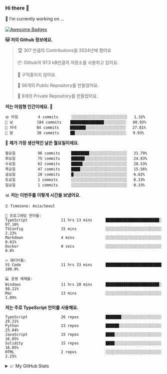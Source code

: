 ### Hi there 👋 
🔭 I’m currently working on ... </br></br>
[![Awesome Badges](https://img.shields.io/badge/Introduce-EN-green.svg)](https://github.com/tlatkdgus1/tlatkdgus1/blob/main/README.md.en)

<!--START_SECTION:waka-->
**🐱 저의 Github 정보에요.** 

> 🏆 307 만큼의 Contributions을 2024년에 했어요
 > 
> 📦 Github의 97.3 kB만큼의 저장소를 사용하고 있어요. 
 > 
> 🚫 구직중이지 않아요.
 > 
> 📜 56개의 Public Repository를 만들었어요. 
 > 
> 🔑 9개의 Private Repository를 만들었어요.  

**저는 아침형 인간이에요. 🐤** 

```text
🌞 아침         4 commits      ░░░░░░░░░░░░░░░░░░░░░░░░░   1.32% 
🌆 낮　         184 commits    ███████████████░░░░░░░░░░   60.93% 
🌃 저녁         84 commits     ███████░░░░░░░░░░░░░░░░░░   27.81% 
🌙 밤　         30 commits     ██░░░░░░░░░░░░░░░░░░░░░░░   9.93%

```
📅 **제가 가장 생산적인 날은 월요일이에요.** 

```text
월요일          96 commits     ████████░░░░░░░░░░░░░░░░░   31.79% 
화요일          75 commits     ██████░░░░░░░░░░░░░░░░░░░   24.83% 
수요일          62 commits     █████░░░░░░░░░░░░░░░░░░░░   20.53% 
목요일          47 commits     ████░░░░░░░░░░░░░░░░░░░░░   15.56% 
금요일          20 commits     █░░░░░░░░░░░░░░░░░░░░░░░░   6.62% 
토요일          1 commits      ░░░░░░░░░░░░░░░░░░░░░░░░░   0.33% 
일요일          1 commits      ░░░░░░░░░░░░░░░░░░░░░░░░░   0.33%

```


📊 **저는 이번주를 이렇게 시간을 보냈어요.** 

```text
⌚︎ Timezone: Asia/Seoul

💬 프로그래밍 언어들: 
TypeScript               11 hrs 13 mins      ████████████████████████░   97.16% 
TSConfig                 15 mins             ░░░░░░░░░░░░░░░░░░░░░░░░░   2.23% 
Markdown                 4 mins              ░░░░░░░░░░░░░░░░░░░░░░░░░   0.61% 
Docker                   0 secs              ░░░░░░░░░░░░░░░░░░░░░░░░░   0.0%

🔥 에디터들: 
VS Code                  11 hrs 33 mins      █████████████████████████   100.0%

💻 운영 체제들: 
Windows                  11 hrs 20 mins      ████████████████████████░   98.11% 
Mac                      13 mins             ░░░░░░░░░░░░░░░░░░░░░░░░░   1.89%

```

**저는 주로 TypeScript 언어를 사용해요.** 

```text
TypeScript               26 repos            ███████░░░░░░░░░░░░░░░░░░   29.21% 
Python                   23 repos            ██████░░░░░░░░░░░░░░░░░░░   25.84% 
JavaScript               15 repos            ████░░░░░░░░░░░░░░░░░░░░░   16.85% 
Solidity                 15 repos            ████░░░░░░░░░░░░░░░░░░░░░   16.85% 
HTML                     2 repos             ░░░░░░░░░░░░░░░░░░░░░░░░░   2.25%

```



<!--END_SECTION:waka-->

<details>
<summary>📈 My GitHub Stats</summary>
<p align="center"> <img src="https://github-readme-stats.vercel.app/api?username=tlatkdgus1&show_icons=true" alt="tlatkdgus1" />
</details>
